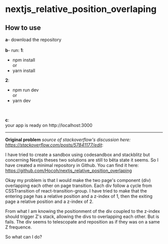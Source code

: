 # nextjs_relative_position_overlaping

## How to use

**a**- download the repository
<br>  
**b**- run:
**1**:
- npm install  
or  
- yarn install   
  
**2**:  
- npm run dev  
or  
- yarn dev  
<br>

**c**:  
your app is ready on http://localhost:3000
 <br>

 <hr />
 
**Original problem** *source of stackoverflow's discussion here: https://stackoverflow.com/posts/57841177/edit*:  

I have tried to create a sandbox using codesandbox and stackblitz but concerning Nextjs theses two solutions are still to bêta state it seems. So I have created a minimal repository in Github. You can find it here: https://github.com/Hocoh/nextjs_relative_position_overlaping

Okay my problem is that I would make the two page's component (div) overlapping each other on page transition. Each div follow a cycle from CSSTransition of react-transition-group. I have tried to make that the entering page has a relative position and a z-index of 1, then the exiting page a relative position and a z-index of 2. 

From what I am knowing the positionment of the div coupled to the z-index should trigger Z's stack, allowing the divs to overlapping each other. But is fails. The div seems to telescopate and reposition as if they was on a same Z frequence. 

So what can I do? 

